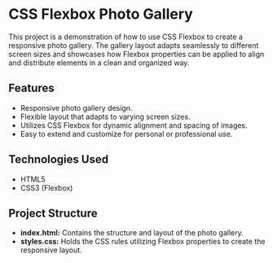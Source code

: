 # CSS Flexbox Photo Gallery

This project is a demonstration of how to use CSS Flexbox to create a responsive photo gallery. The gallery layout adapts seamlessly to different screen sizes and showcases how Flexbox properties can be applied to align and distribute elements in a clean and organized way.

## Features

- Responsive photo gallery design.
- Flexible layout that adapts to varying screen sizes.
- Utilizes CSS Flexbox for dynamic alignment and spacing of images.
- Easy to extend and customize for personal or professional use.

## Technologies Used

- HTML5
- CSS3 (Flexbox)

## Project Structure


- **index.html:** Contains the structure and layout of the photo gallery.
- **styles.css:** Holds the CSS rules utilizing Flexbox properties to create the responsive layout.


